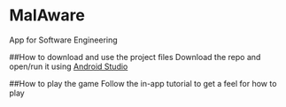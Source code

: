 # MalAware
App for Software Engineering

##How to download and use the project files
Download the repo and open/run it using [Android Studio](http://developer.android.com/tools)

##How to play the game
Follow the in-app tutorial to get a feel for how to play
